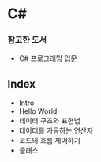 # C#

### 참고한 도서

- C# 프로그래밍 입문


## Index

- Intro
- Hello World
- 데이터 구조와 표현법
- 데이터를 가공하는 연산자
- 코드의 흐름 제어하기
- 클래스


